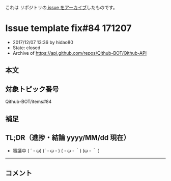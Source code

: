 これは  リポジトリの[ issue をアーカイブ]()したものです。

# Issue template fix#84 171207

- 2017/12/07 13:36 by hidao80
- State: closed
- Archive of https://api.github.com/repos/Qithub-BOT/Qithub-API

## 本文

## 対象トピック番号

Qithub-BOT/items#84

## 補足

## TL;DR（進捗・結論 yyyy/MM/dd 現在）

- 審議中 ( ´・ω) (´・ω・) (・ω・｀) (ω・｀ )

-----

## コメント
